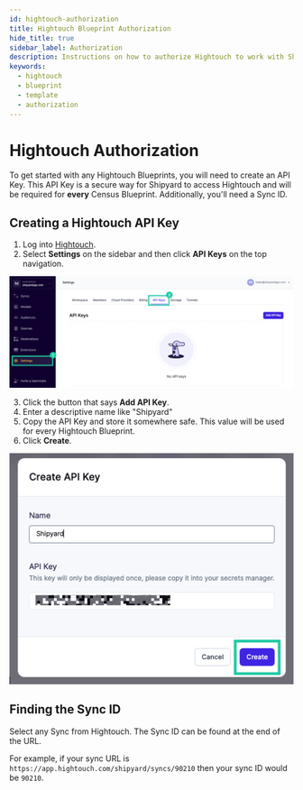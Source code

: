 ```yaml
---
id: hightouch-authorization
title: Hightouch Blueprint Authorization
hide_title: true
sidebar_label: Authorization
description: Instructions on how to authorize Hightouch to work with Shipyard's low-code Hightouch templates.
keywords:
  - hightouch
  - blueprint
  - template
  - authorization
---
```


# Hightouch Authorization

To get started with any Hightouch Blueprints, you will need to create an API Key. This API Key is a secure way for Shipyard to access Hightouch and will be required for **every** Census Blueprint. Additionally, you'll need a Sync ID.

## Creating a Hightouch API Key
1. Log into [Hightouch](https://app.hightouch.com/).
2. Select **Settings** on the sidebar and then click **API Keys** on the top navigation.

![Hightouch API Key Settings](../../.gitbook/assets/shipyard_2022_08_15_12_41_26.png)

3. Click the button that says **Add API Key**.
4. Enter a descriptive name like "Shipyard"
5. Copy the API Key and store it somewhere safe. This value will be used for every Hightouch Blueprint.
6. Click **Create**.

![Create Hightouch API Key](../../.gitbook/assets/shipyard_2022_08_15_12_43_00.png)

## Finding the Sync ID
Select any Sync from Hightouch. The Sync ID can be found at the end of the URL.

For example, if your sync URL is `https://app.hightouch.com/shipyard/syncs/90210` then your sync ID would be `90210`.